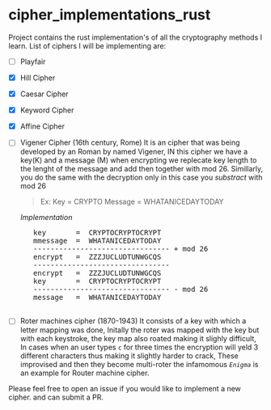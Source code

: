 # cipher_implementations_rust

Project contains the rust implementation's of all the cryptography methods I learn.
List of ciphers I will be implementing are:

- [ ] Playfair
- [x] Hill Cipher
- [x] Caesar Cipher
- [x] Keyword Cipher
- [x] Affine Cipher
- [ ] Vigener Cipher (16th century, Rome)
      It is an cipher that was being developed by an Roman by named Vigener, IN this cipher we have a key(K) and a message (M) when encrypting 
      we replecate key length to the lenght of the message and add then together with mod 26. Simillarly, you do the same with the decryption only
      in this case you *substract* with mod 26
     
     > Ex:
      Key = CRYPTO
      Message = WHATANICEDAYTODAY
    
    *Implementation*
     <pre>
     key       =  CRYPTOCRYPTOCRYPT
     mmessage  =  WHATANICEDAYTODAY 
     -------------------------------- + mod 26
     encrypt   =  ZZZJUCLUDTUNWGCQS
     -------------------------------- 
     encrypt   =  ZZZJUCLUDTUNWGCQS
     key       =  CRYPTOCRYPTOCRYPT
     -------------------------------- - mod 26
     message   =  WHATANICEDAYTODAY
     </pre>
     
 - [ ] Roter machines cipher (1870-1943)
       It consists of a key with which a letter mapping was done, Initally the roter was mapped with the key but with each keystroke,
       the key map also roated making it slighly difficult, In cases when an user types `c` for three times the encryption will yeld 3 
       different characters thus making it slightly harder to crack, These improvised and then they become multi-roter the infamomous 
       *`Enigma`* is an example for Router machine cipher.
       
Please feel free to open an issue if you would like to implement a new cipher. and can submit a PR.

